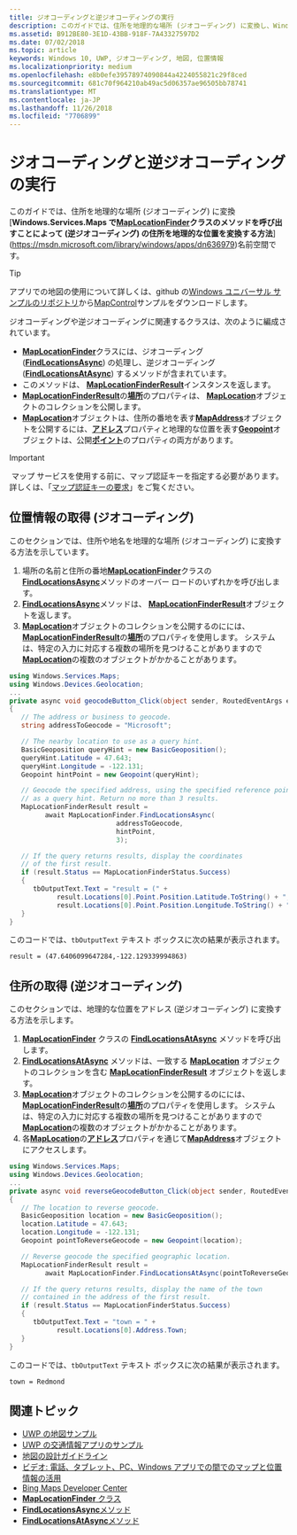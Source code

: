 ```yaml
---
title: ジオコーディングと逆ジオコーディングの実行
description: このガイドでは、住所を地理的な場所 (ジオコーディング) に変換し、Windows.Services.Maps 名前空間の MapLocationFinder クラスのメソッドを呼び出すことによって (逆ジオコーディング) の住所を地理的な位置を変換する方法を示します。
ms.assetid: B912BE80-3E1D-43BB-918F-7A43327597D2
ms.date: 07/02/2018
ms.topic: article
keywords: Windows 10, UWP, ジオコーディング, 地図, 位置情報
ms.localizationpriority: medium
ms.openlocfilehash: e8b0efe39578974090844a4224055821c29f8ced
ms.sourcegitcommit: 681c70f964210ab49ac5d06357ae96505bb78741
ms.translationtype: MT
ms.contentlocale: ja-JP
ms.lasthandoff: 11/26/2018
ms.locfileid: "7706899"
---
```

# <a name="perform-geocoding-and-reverse-geocoding"></a>ジオコーディングと逆ジオコーディングの実行

このガイドでは、住所を地理的な場所 (ジオコーディング) に変換[**Windows.Services.Maps で[**MapLocationFinder**](https://msdn.microsoft.com/library/windows/apps/dn627550)クラスのメソッドを呼び出すことによって (逆ジオコーディング) の住所を地理的な位置を変換する方法**](https://msdn.microsoft.com/library/windows/apps/dn636979)名前空間です。

> [!TIP]
> アプリでの地図の使用について詳しくは、github の[Windows ユニバーサル サンプルのリポジトリ](hhttps://github.com/Microsoft/Windows-universal-samples)から[MapControl](https://github.com/Microsoft/Windows-universal-samples/tree/master/Samples/MapControl)サンプルをダウンロードします。

ジオコーディングや逆ジオコーディングに関連するクラスは、次のように編成されています。

-   [**MapLocationFinder**](https://msdn.microsoft.com/library/windows/apps/dn627550)クラスには、ジオコーディング ([**FindLocationsAsync**](https://msdn.microsoft.com/library/windows/apps/dn636925)) の処理し、逆ジオコーディング ([**FindLocationsAtAsync**](https://msdn.microsoft.com/library/windows/apps/dn636928)) するメソッドが含まれています。
-   このメソッドは、 [**MapLocationFinderResult**](https://msdn.microsoft.com/library/windows/apps/dn627551)インスタンスを返します。
-   [**MapLocationFinderResult**](https://msdn.microsoft.com/library/windows/apps/dn627551)の[**場所**](https://msdn.microsoft.com/library/windows/apps/dn627552)のプロパティは、 [**MapLocation**](https://msdn.microsoft.com/library/windows/apps/dn627549)オブジェクトのコレクションを公開します。 
-   [**MapLocation**](https://msdn.microsoft.com/library/windows/apps/dn627549)オブジェクトは、住所の番地を表す[**MapAddress**](https://msdn.microsoft.com/library/windows/apps/dn627533)オブジェクトを公開するには、[**アドレス**](https://msdn.microsoft.com/library/windows/apps/dn636929)プロパティと地理的な位置を表す[**Geopoint**](https://docs.microsoft.com/uwp/api/windows.devices.geolocation.geopoint)オブジェクトは、公開[**ポイント**](https://docs.microsoft.com/uwp/api/windows.services.maps.maplocation.point)のプロパティの両方があります。

> [!IMPORTANT]
> マップ サービスを使用する前に、マップ認証キーを指定する必要があります。 詳しくは、「[マップ認証キーの要求](authentication-key.md)」をご覧ください。

## <a name="get-a-location-geocode"></a>位置情報の取得 (ジオコーディング)

このセクションでは、住所や地名を地理的な場所 (ジオコーディング) に変換する方法を示しています。

1.  場所の名前と住所の番地[**MapLocationFinder**](https://msdn.microsoft.com/library/windows/apps/dn627550)クラスの[**FindLocationsAsync**](https://msdn.microsoft.com/library/windows/apps/dn636925)メソッドのオーバー ロードのいずれかを呼び出します。
2.  [**FindLocationsAsync**](https://msdn.microsoft.com/library/windows/apps/dn636925)メソッドは、 [**MapLocationFinderResult**](https://msdn.microsoft.com/library/windows/apps/dn627551)オブジェクトを返します。
3.  [**MapLocation**](https://msdn.microsoft.com/library/windows/apps/dn627549)オブジェクトのコレクションを公開するのにには、 [**MapLocationFinderResult**](https://msdn.microsoft.com/library/windows/apps/dn627551)の[**場所**](https://msdn.microsoft.com/library/windows/apps/dn627552)のプロパティを使用します。 システムは、特定の入力に対応する複数の場所を見つけることがありますので[**MapLocation**](https://msdn.microsoft.com/library/windows/apps/dn627549)の複数のオブジェクトがかかることがあります。

```csharp
using Windows.Services.Maps;
using Windows.Devices.Geolocation;
...
private async void geocodeButton_Click(object sender, RoutedEventArgs e)
{
   // The address or business to geocode.
   string addressToGeocode = "Microsoft";

   // The nearby location to use as a query hint.
   BasicGeoposition queryHint = new BasicGeoposition();
   queryHint.Latitude = 47.643;
   queryHint.Longitude = -122.131;
   Geopoint hintPoint = new Geopoint(queryHint);

   // Geocode the specified address, using the specified reference point
   // as a query hint. Return no more than 3 results.
   MapLocationFinderResult result =
         await MapLocationFinder.FindLocationsAsync(
                           addressToGeocode,
                           hintPoint,
                           3);

   // If the query returns results, display the coordinates
   // of the first result.
   if (result.Status == MapLocationFinderStatus.Success)
   {
      tbOutputText.Text = "result = (" +
            result.Locations[0].Point.Position.Latitude.ToString() + "," +
            result.Locations[0].Point.Position.Longitude.ToString() + ")";
   }
}
```

このコードでは、`tbOutputText` テキスト ボックスに次の結果が表示されます。

``` syntax
result = (47.6406099647284,-122.129339994863)
```

## <a name="get-an-address-reverse-geocode"></a>住所の取得 (逆ジオコーディング)

このセクションでは、地理的な位置をアドレス (逆ジオコーディング) に変換する方法を示します。

1.  [**MapLocationFinder**](https://msdn.microsoft.com/library/windows/apps/dn627550) クラスの [**FindLocationsAtAsync**](https://msdn.microsoft.com/library/windows/apps/dn636928) メソッドを呼び出します。
2.  [**FindLocationsAtAsync**](https://msdn.microsoft.com/library/windows/apps/dn636928) メソッドは、一致する [**MapLocation**](https://msdn.microsoft.com/library/windows/apps/dn627549) オブジェクトのコレクションを含む [**MapLocationFinderResult**](https://msdn.microsoft.com/library/windows/apps/dn627551) オブジェクトを返します。
3.  [**MapLocation**](https://msdn.microsoft.com/library/windows/apps/dn627549)オブジェクトのコレクションを公開するのにには、 [**MapLocationFinderResult**](https://msdn.microsoft.com/library/windows/apps/dn627551)の[**場所**](https://msdn.microsoft.com/library/windows/apps/dn627552)のプロパティを使用します。 システムは、特定の入力に対応する複数の場所を見つけることがありますので[**MapLocation**](https://msdn.microsoft.com/library/windows/apps/dn627549)の複数のオブジェクトがかかることがあります。
4.  各[**MapLocation**](https://msdn.microsoft.com/library/windows/apps/dn627549)の[**アドレス**](https://msdn.microsoft.com/library/windows/apps/dn636929)プロパティを通じて[**MapAddress**](https://msdn.microsoft.com/library/windows/apps/dn627533)オブジェクトにアクセスします。

```csharp
using Windows.Services.Maps;
using Windows.Devices.Geolocation;
...
private async void reverseGeocodeButton_Click(object sender, RoutedEventArgs e)
{
   // The location to reverse geocode.
   BasicGeoposition location = new BasicGeoposition();
   location.Latitude = 47.643;
   location.Longitude = -122.131;
   Geopoint pointToReverseGeocode = new Geopoint(location);

   // Reverse geocode the specified geographic location.
   MapLocationFinderResult result =
         await MapLocationFinder.FindLocationsAtAsync(pointToReverseGeocode);

   // If the query returns results, display the name of the town
   // contained in the address of the first result.
   if (result.Status == MapLocationFinderStatus.Success)
   {
      tbOutputText.Text = "town = " +
            result.Locations[0].Address.Town;
   }
}
```

このコードでは、`tbOutputText` テキスト ボックスに次の結果が表示されます。

``` syntax
town = Redmond
```

## <a name="related-topics"></a>関連トピック

* [UWP の地図サンプル](http://go.microsoft.com/fwlink/p/?LinkId=619977)
* [UWP の交通情報アプリのサンプル](http://go.microsoft.com/fwlink/p/?LinkId=619982)
* [地図の設計ガイドライン](https://msdn.microsoft.com/library/windows/apps/dn596102)
* [ビデオ: 電話、タブレット、PC、Windows アプリでの間でのマップと位置情報の活用](https://channel9.msdn.com/Events/Build/2015/2-757)
* [Bing Maps Developer Center](https://www.bingmapsportal.com/)
* [**MapLocationFinder** クラス](https://msdn.microsoft.com/library/windows/apps/dn627550)
* [**FindLocationsAsync**メソッド](https://msdn.microsoft.com/library/windows/apps/dn636925)
* [**FindLocationsAtAsync**メソッド](https://msdn.microsoft.com/library/windows/apps/dn636928)
